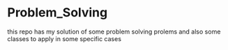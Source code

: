 # Problem_Solving

this repo has my solution of some problem solving prolems and also some classes to apply in some specific cases
